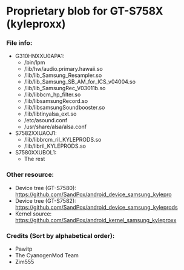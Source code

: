 # Proprietary blob for GT-S758X (kyleproxx)

### File info:
  * G310HNXXU0APA1:
    * /bin/lpm
    * /lib/hw/audio.primary.hawaii.so
    * /lib/lib_Samsung_Resampler.so
    * /lib/lib_Samsung_SB_AM_for_ICS_v04004.so
    * /lib/lib_SamsungRec_V03011b.so
    * /lib/libbcm_hp_filter.so
    * /lib/libsamsungRecord.so
    * /lib/libsamsungSoundbooster.so
    * /lib/libtinyalsa_ext.so
    * /etc/asound.conf
    * /usr/share/alsa/alsa.conf
  * S7582XXUAOJ1:
    * /lib/libbrcm_ril_KYLEPRODS.so
    * /lib/libril_KYLEPRODS.so
  * S7580XXUBOL1:
    * The rest

### Other resource:
  - Device tree (GT-S7580): https://github.com/SandPox/android_device_samsung_kylepro
  - Device tree (GT-S7582): https://github.com/SandPox/android_device_samsung_kyleprods
  - Kernel source: https://github.com/SandPox/android_kernel_samsung_kyleproxx

### Credits (Sort by alphabetical order):
  - Pawitp
  - The CyanogenMod Team
  - Zim555